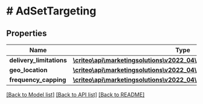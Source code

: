 # # AdSetTargeting

## Properties

Name | Type | Description | Notes
------------ | ------------- | ------------- | -------------
**delivery_limitations** | [**\criteo\api\marketingsolutions\v2022_04\Model\AdSetDeliveryLimitations**](AdSetDeliveryLimitations.md) |  | [optional]
**geo_location** | [**\criteo\api\marketingsolutions\v2022_04\Model\AdSetGeoLocation**](AdSetGeoLocation.md) |  | [optional]
**frequency_capping** | [**\criteo\api\marketingsolutions\v2022_04\Model\AdSetFrequencyCapping**](AdSetFrequencyCapping.md) |  | [optional]

[[Back to Model list]](../../README.md#models) [[Back to API list]](../../README.md#endpoints) [[Back to README]](../../README.md)
